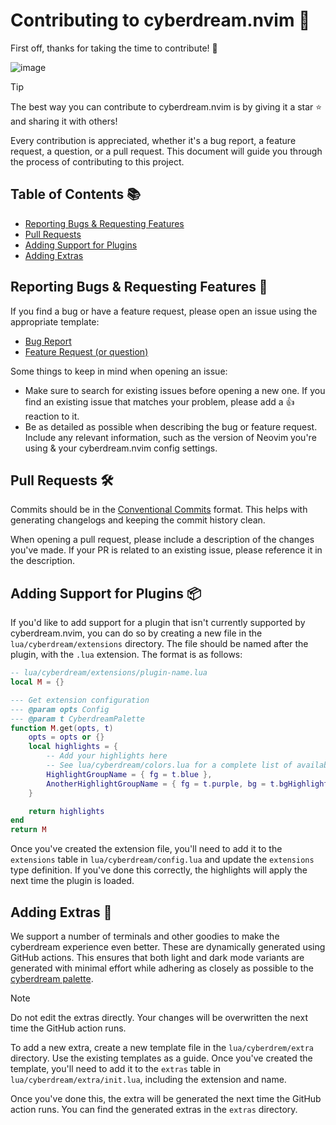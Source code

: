 # Contributing to cyberdream.nvim 🚀

First off, thanks for taking the time to contribute! 🎉

![image](https://github.com/scottmckendry/cyberdream.nvim/assets/39483124/5c4cfa7e-e787-4a06-ba8c-f4aa8f06805a)

> [!TIP]
> The best way you can contribute to cyberdream.nvim is by giving it a star ⭐️ and sharing it with others!

Every contribution is appreciated, whether it's a bug report, a feature request, a question, or a pull request. This document will guide you through the process of contributing to this project.

## Table of Contents 📚

-   [Reporting Bugs & Requesting Features](#reporting-bugs--requesting-features-)
-   [Pull Requests](#pull-requests-)
-   [Adding Support for Plugins](#adding-support-for-plugins-)
-   [Adding Extras](#adding-extras-)

## Reporting Bugs & Requesting Features 🐛

If you find a bug or have a feature request, please open an issue using the appropriate template:

-   [Bug Report](https://github.com/scottmckendry/cyberdream.nvim/issues/new?assignees=&labels=bug&projects=&template=bug.yml)
-   [Feature Request (or question)](https://github.com/scottmckendry/cyberdream.nvim/issues/new?assignees=&labels=question&projects=&template=question.yml)

Some things to keep in mind when opening an issue:

-   Make sure to search for existing issues before opening a new one. If you find an existing issue that matches your problem, please add a 👍 reaction to it.
-   Be as detailed as possible when describing the bug or feature request. Include any relevant information, such as the version of Neovim you're using & your cyberdream.nvim config settings.

## Pull Requests 🛠

Commits should be in the [Conventional Commits](https://www.conventionalcommits.org/en/v1.0.0/) format. This helps with generating changelogs and keeping the commit history clean.

When opening a pull request, please include a description of the changes you've made. If your PR is related to an existing issue, please reference it in the description.

## Adding Support for Plugins 📦

If you'd like to add support for a plugin that isn't currently supported by cyberdream.nvim, you can do so by creating a new file in the `lua/cyberdream/extensions` directory. The file should be named after the plugin, with the `.lua` extension. The format is as follows:

```lua
-- lua/cyberdream/extensions/plugin-name.lua
local M = {}

--- Get extension configuration
--- @param opts Config
--- @param t CyberdreamPalette
function M.get(opts, t)
    opts = opts or {}
    local highlights = {
        -- Add your highlights here
        -- See lua/cyberdream/colors.lua for a complete list of available colors in the palette
        HighlightGroupName = { fg = t.blue },
        AnotherHighlightGroupName = { fg = t.purple, bg = t.bgHighlight },
    }

    return highlights
end
return M
```

Once you've created the extension file, you'll need to add it to the `extensions` table in `lua/cyberdream/config.lua` and update the `extensions` type definition. If you've done this correctly, the highlights will apply the next time the plugin is loaded.

## Adding Extras 🎨

We support a number of terminals and other goodies to make the cyberdream experience even better. These are dynamically generated using GitHub actions. This ensures that both light and dark mode variants are generated with minimal effort while adhering as closely as possible to the [cyberdream palette](https://github.com/scottmckendry/cyberdream.nvim/blob/main/lua/cyberdream/colors.lua).

> [!NOTE]
> Do not edit the extras directly. Your changes will be overwritten the next time the GitHub action runs.

To add a new extra, create a new template file in the `lua/cyberdrem/extra` directory. Use the existing templates as a guide. Once you've created the template, you'll need to add it to the `extras` table in `lua/cyberdream/extra/init.lua`, including the extension and name.

Once you've done this, the extra will be generated the next time the GitHub action runs. You can find the generated extras in the `extras` directory.
